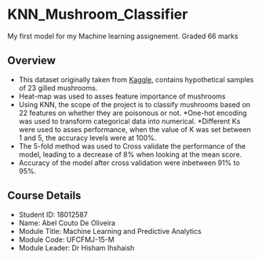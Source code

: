 # KNN_Mushroom_Classifier
 My first model for my Machine learning assignement.  Graded 66 marks
 
## Overview
 
* This dataset originally taken from [Kaggle](https://www.kaggle.com/datasets/uciml/mushroom-classification), contains hypothetical samples of 23 gilled mushrooms.
* Heat-map was used to asses feature importance of mushrooms
* Using KNN, the scope of the project is to classify mushrooms based on 22 features on whether they are poisonous or not. 
*One-hot encoding was used to transform categorical data into numerical.
*Different Ks were used to asses performance, when the value of K was set between 1 and 5, the accuracy levels were at 100%.
* The 5-fold method was used to Cross validate the performance of the model, leading to a decrease of 8% when looking at the mean score.
* Accuracy of the model after cross validation were inbetween 91% to 95%.




## Course Details

* Student ID: 18012587
* Name: Abel Couto De Oliveira
* Module Title: Machine Learning and Predictive Analytics
* Module Code: UFCFMJ-15-M
* Module Leader: Dr Hisham Ihshaish
